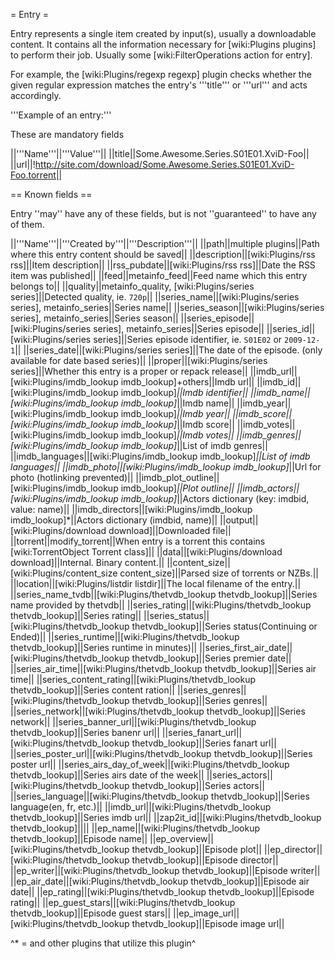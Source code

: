 = Entry =

Entry represents a single item created by input(s), usually a downloadable content.
It contains all the information necessary for [wiki:Plugins plugins] to perform their job. Usually some [wiki:FilterOperations action for entry].

For example, the [wiki:Plugins/regexp regexp] plugin checks whether the given regular expression matches the entry's '''title''' or '''url''' and acts accordingly.

'''Example of an entry:'''

These are mandatory fields

||'''Name'''||'''Value'''||
||title||Some.Awesome.Series.S01E01.XviD-Foo||
||url||!http://site.com/download/Some.Awesome.Series.S01E01.XviD-Foo.torrent||

== Known fields ==

Entry ''may'' have any of these fields, but is not ''guaranteed'' to have any of them.

||'''Name'''||'''Created by'''||'''Description'''||
||path||multiple plugins||Path where this entry content should be saved||
||description||[wiki:Plugins/rss rss]||Item description||
||rss_pubdate||[wiki:Plugins/rss rss]||Date the RSS item was published||
||feed||metainfo_feed||Feed name which this entry belongs to||
||quality||metainfo_quality, [wiki:Plugins/series series]||Detected quality, ie. `720p`||
||series_name||[wiki:Plugins/series series], metainfo_series||Series name||
||series_season||[wiki:Plugins/series series], metainfo_series||Series season||
||series_episode||[wiki:Plugins/series series], metainfo_series||Series episode||
||series_id||[wiki:Plugins/series series]||Series episode identifier, ie. `S01E02` or `2009-12-1`||
||series_date||[wiki:Plugins/series series]||The date of the episode. (only available for date based series)||
||proper||[wiki:Plugins/series series]||Whether this entry is a proper or repack release||
||imdb_url||[wiki:Plugins/imdb_lookup imdb_lookup]+others||Imdb url||
||imdb_id||[wiki:Plugins/imdb_lookup imdb_lookup]*||Imdb identifier||
||imdb_name||[wiki:Plugins/imdb_lookup imdb_lookup]*||Imdb name||
||imdb_year||[wiki:Plugins/imdb_lookup imdb_lookup]*||Imdb year||
||imdb_score||[wiki:Plugins/imdb_lookup imdb_lookup]*||Imdb score||
||imdb_votes||[wiki:Plugins/imdb_lookup imdb_lookup]*||Imdb votes||
||imdb_genres||[wiki:Plugins/imdb_lookup imdb_lookup]*||List of imdb genres||
||imdb_languages||[wiki:Plugins/imdb_lookup imdb_lookup]*||List of imdb languages||
||imdb_photo||[wiki:Plugins/imdb_lookup imdb_lookup]*||Url for photo (hotlinking prevented)||
||imdb_plot_outline||[wiki:Plugins/imdb_lookup imdb_lookup]*||Plot outline||
||imdb_actors||[wiki:Plugins/imdb_lookup imdb_lookup]*||Actors dictionary (key: imdbid, value: name)||
||imdb_directors||[wiki:Plugins/imdb_lookup imdb_lookup]*||Actors dictionary (imdbid, name)||
||output||[wiki:Plugins/download download]||Downloaded file||
||torrent||modify_torrent||When entry is a torrent this contains [wiki:TorrentObject Torrent class]||
||data||[wiki:Plugins/download download]||Internal. Binary content.||
||content_size||[wiki:Plugins/content_size content_size]||Parsed size of torrents or NZBs.||
||location||[wiki:Plugins/listdir listdir]||The local filename of the entry.||
||series_name_tvdb||[wiki:Plugins/thetvdb_lookup thetvdb_lookup]||Series name provided by thetvdb||
||series_rating||[wiki:Plugins/thetvdb_lookup thetvdb_lookup]||Series rating||
||series_status||[wiki:Plugins/thetvdb_lookup thetvdb_lookup]||Series status(Continuing or Ended)||
||series_runtime||[wiki:Plugins/thetvdb_lookup thetvdb_lookup]||Series runtime in minutes)||
||series_first_air_date||[wiki:Plugins/thetvdb_lookup thetvdb_lookup]||Series premier date||
||series_air_time||[wiki:Plugins/thetvdb_lookup thetvdb_lookup]||Series air time||
||series_content_rating||[wiki:Plugins/thetvdb_lookup thetvdb_lookup]||Series content ration||
||series_genres||[wiki:Plugins/thetvdb_lookup thetvdb_lookup]||Series genres||
||series_network||[wiki:Plugins/thetvdb_lookup thetvdb_lookup]||Series network||
||series_banner_url||[wiki:Plugins/thetvdb_lookup thetvdb_lookup]||Series banenr url||
||series_fanart_url||[wiki:Plugins/thetvdb_lookup thetvdb_lookup]||Series fanart url||
||series_poster_url||[wiki:Plugins/thetvdb_lookup thetvdb_lookup]||Series poster url||
||series_airs_day_of_week||[wiki:Plugins/thetvdb_lookup thetvdb_lookup]||Series airs date of the week||
||series_actors||[wiki:Plugins/thetvdb_lookup thetvdb_lookup]||Series actors||
||series_language||[wiki:Plugins/thetvdb_lookup thetvdb_lookup]||Series language(en, fr, etc.)||
||imdb_url||[wiki:Plugins/thetvdb_lookup thetvdb_lookup]||Series imdb url||
||zap2it_id||[wiki:Plugins/thetvdb_lookup thetvdb_lookup]||||
||ep_name||[wiki:Plugins/thetvdb_lookup thetvdb_lookup]||Episode name||
||ep_overview||[wiki:Plugins/thetvdb_lookup thetvdb_lookup]||Episode plot||
||ep_director||[wiki:Plugins/thetvdb_lookup thetvdb_lookup]||Episode director||
||ep_writer||[wiki:Plugins/thetvdb_lookup thetvdb_lookup]||Episode writer||
||ep_air_date||[wiki:Plugins/thetvdb_lookup thetvdb_lookup]||Episode air date||
||ep_rating||[wiki:Plugins/thetvdb_lookup thetvdb_lookup]||Episode rating||
||ep_guest_stars||[wiki:Plugins/thetvdb_lookup thetvdb_lookup]||Episode guest stars||
||ep_image_url||[wiki:Plugins/thetvdb_lookup thetvdb_lookup]||Episode image url||

^* = and other plugins that utilize this plugin^
